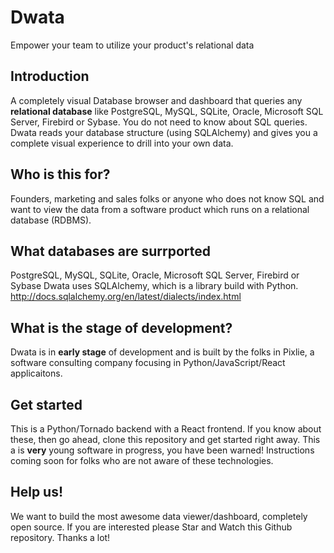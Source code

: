 # Dwata
Empower your team to utilize your product's relational data

## Introduction
A completely visual Database browser and dashboard that queries any **relational database** like PostgreSQL, MySQL, SQLite, Oracle, Microsoft SQL Server, Firebird or Sybase. You do not need to know about SQL queries. Dwata reads your database structure (using SQLAlchemy) and gives you a complete visual experience to drill into your own data.

## Who is this for?
Founders, marketing and sales folks or anyone who does not know SQL and want to view the data from a software product which runs on a relational database (RDBMS).

## What databases are surrported
PostgreSQL, MySQL, SQLite, Oracle, Microsoft SQL Server, Firebird or Sybase
Dwata uses SQLAlchemy, which is a library build with Python. http://docs.sqlalchemy.org/en/latest/dialects/index.html

## What is the stage of development?
Dwata is in **early stage** of development and is built by the folks in Pixlie, a software consulting company focusing in Python/JavaScript/React applicaitons.

## Get started
This is a Python/Tornado backend with a React frontend. If you know about these, then go ahead, clone this repository and get started right away. This a is **very** young software in progress, you have been warned!
Instructions coming soon for folks who are not aware of these technologies.

## Help us!
We want to build the most awesome data viewer/dashboard, completely open source. If you are interested please Star and Watch this Github repository. Thanks a lot!
